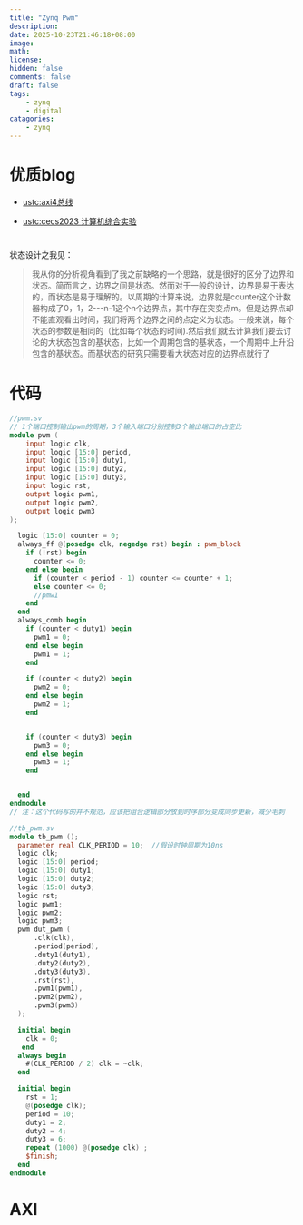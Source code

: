 ```yaml
---
title: "Zynq Pwm"
description: 
date: 2025-10-23T21:46:18+08:00
image: 
math: 
license: 
hidden: false
comments: false
draft: false
tags:
    - zynq
    - digital
catagories:
    - zynq
---
```

# 优质blog
- [ustc:axi4总线](https://soc.ustc.edu.cn/CECS/lab5/axi/)

- [ustc:cecs2023 计算机综合实验](https://soc.ustc.edu.cn/CECS/)



#

状态设计之我见：
> 我从你的分析视角看到了我之前缺略的一个思路，就是很好的区分了边界和状态。简而言之，边界之间是状态。然而对于一般的设计，边界是易于表达的，而状态是易于理解的。以周期的计算来说，边界就是counter这个计数器构成了0，1，2---n-1这个n个边界点，其中存在突变点m。但是边界点却不能直观看出时间，我们将两个边界之间的点定义为状态。一般来说，每个状态的参数是相同的（比如每个状态的时间).然后我们就去计算我们要去讨论的大状态包含的基状态，比如一个周期包含的基状态，一个周期中上升沿包含的基状态。而基状态的研究只需要看大状态对应的边界点就行了   


# 代码

```verilog
//pwm.sv
// 1个端口控制输出pwm的周期，3个输入端口分别控制3个输出端口的占空比
module pwm (
    input logic clk,
    input logic [15:0] period,
    input logic [15:0] duty1,
    input logic [15:0] duty2,
    input logic [15:0] duty3,
    input logic rst,
    output logic pwm1,
    output logic pwm2,
    output logic pwm3
);

  logic [15:0] counter = 0;
  always_ff @(posedge clk, negedge rst) begin : pwm_block
    if (!rst) begin
      counter <= 0;
    end else begin
      if (counter < period - 1) counter <= counter + 1;
      else counter <= 0;
      //pmw1
    end
  end
  always_comb begin
    if (counter < duty1) begin
      pwm1 = 0;
    end else begin
      pwm1 = 1;
    end

    if (counter < duty2) begin
      pwm2 = 0;
    end else begin
      pwm2 = 1;
    end


    if (counter < duty3) begin
      pwm3 = 0;
    end else begin
      pwm3 = 1;
    end


  end
endmodule
// 注：这个代码写的并不规范，应该把组合逻辑部分放到时序部分变成同步更新，减少毛刺
```

```verilog
//tb_pwm.sv
module tb_pwm ();
  parameter real CLK_PERIOD = 10;  //假设时钟周期为10ns
  logic clk;
  logic [15:0] period;
  logic [15:0] duty1;
  logic [15:0] duty2;
  logic [15:0] duty3;
  logic rst;
  logic pwm1;
  logic pwm2;
  logic pwm3;
  pwm dut_pwm (
      .clk(clk),
      .period(period),
      .duty1(duty1),
      .duty2(duty2),
      .duty3(duty3),
      .rst(rst),
      .pwm1(pwm1),
      .pwm2(pwm2),
      .pwm3(pwm3)
  );

  initial begin
    clk = 0;
   end
  always begin
    #(CLK_PERIOD / 2) clk = ~clk;
  end

  initial begin
    rst = 1;
    @(posedge clk);
    period = 10;
    duty1 = 2;
    duty2 = 4;
    duty3 = 6;
    repeat (1000) @(posedge clk) ;
    $finish;
  end
endmodule

```


# AXI